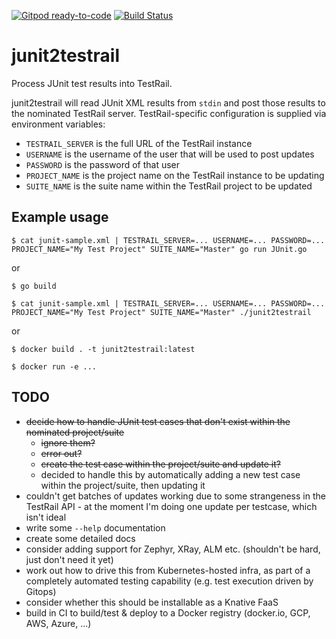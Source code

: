 [![Gitpod ready-to-code](https://img.shields.io/badge/Gitpod-ready--to--code-blue?logo=gitpod)](https://gitpod.io/#https://github.com/monch1962/junit2testrail)
[![Build Status](https://dev.azure.com/monch1962/monch1962/_apis/build/status/monch1962.junit2testrail?branchName=master)](https://dev.azure.com/monch1962/monch1962/_build/latest?definitionId=12&branchName=master)

# junit2testrail
Process JUnit test results into TestRail.

junit2testrail will read JUnit XML results from `stdin` and post those results to the nominated TestRail server. TestRail-specific configuration is supplied via environment variables:
- `TESTRAIL_SERVER` is the full URL of the TestRail instance
- `USERNAME` is the username of the user that will be used to post updates
- `PASSWORD` is the password of that user
- `PROJECT_NAME` is the project name on the TestRail instance to be updating
- `SUITE_NAME` is the suite name within the TestRail project to be updated

## Example usage

`$ cat junit-sample.xml | TESTRAIL_SERVER=... USERNAME=... PASSWORD=... PROJECT_NAME="My Test Project" SUITE_NAME="Master" go run JUnit.go`

or

`$ go build`

`$ cat junit-sample.xml | TESTRAIL_SERVER=... USERNAME=... PASSWORD=... PROJECT_NAME="My Test Project" SUITE_NAME="Master" ./junit2testrail`

or

`$ docker build . -t junit2testrail:latest`

`$ docker run -e ...`

## TODO
- ~~decide how to handle JUnit test cases that don't exist within the nominated project/suite~~
  - ~~ignore them?~~
  - ~~error out?~~
  - ~~create the test case within the project/suite and update it?~~
  - decided to handle this by automatically adding a new test case within the project/suite, then updating it
- couldn't get batches of updates working due to some strangeness in the TestRail API - at the moment I'm doing one update per testcase, which isn't ideal
- write some `--help` documentation
- create some detailed docs
- consider adding support for Zephyr, XRay, ALM etc. (shouldn't be hard, just don't need it yet)
- work out how to drive this from Kubernetes-hosted infra, as part of a completely automated testing capability (e.g. test execution driven by Gitops)
- consider whether this should be installable as a Knative FaaS
- build in CI to build/test & deploy to a Docker registry (docker.io, GCP, AWS, Azure, ...)

